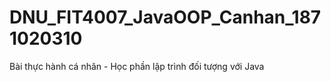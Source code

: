 # DNU_FIT4007_JavaOOP_Canhan_1871020310
Bài thực hành cá nhân - Học phần lập trình đối tượng với Java
